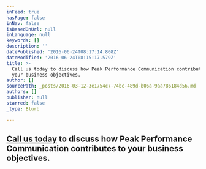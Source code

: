 ```yaml
---
inFeed: true
hasPage: false
inNav: false
isBasedOnUrl: null
inLanguage: null
keywords: []
description: ''
datePublished: '2016-06-24T08:17:14.808Z'
dateModified: '2016-06-24T08:15:17.579Z'
title: >-
  Call us today to discuss how Peak Performance Communication contributes to
  your business objectives.
author: []
sourcePath: _posts/2016-03-12-3e1754c7-74bc-489d-b06a-9aa786184d56.md
authors: []
publisher: null
starred: false
_type: Blurb

---
```

## [Call us today][0] to discuss how Peak Performance Communication contributes to your business objectives.

**[][0]**

[0]: https://thegrid.ai/ddc-communications/contact-us/